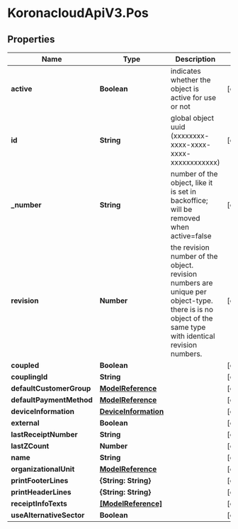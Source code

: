 # KoronacloudApiV3.Pos

## Properties
Name | Type | Description | Notes
------------ | ------------- | ------------- | -------------
**active** | **Boolean** | indicates whether the object is active for use or not | [optional] 
**id** | **String** | global object uuid (xxxxxxxx-xxxx-xxxx-xxxx-xxxxxxxxxxxx) | [optional] 
**_number** | **String** | number of the object, like it is set in backoffice; will be removed when active&#x3D;false | [optional] 
**revision** | **Number** | the revision number of the object. revision numbers are unique per object-type. there is is no object of the same type with identical revision numbers. | [optional] 
**coupled** | **Boolean** |  | [optional] 
**couplingId** | **String** |  | [optional] 
**defaultCustomerGroup** | [**ModelReference**](ModelReference.md) |  | [optional] 
**defaultPaymentMethod** | [**ModelReference**](ModelReference.md) |  | [optional] 
**deviceInformation** | [**DeviceInformation**](DeviceInformation.md) |  | [optional] 
**external** | **Boolean** |  | [optional] 
**lastReceiptNumber** | **String** |  | [optional] 
**lastZCount** | **Number** |  | [optional] 
**name** | **String** |  | [optional] 
**organizationalUnit** | [**ModelReference**](ModelReference.md) |  | [optional] 
**printFooterLines** | **{String: String}** |  | [optional] 
**printHeaderLines** | **{String: String}** |  | [optional] 
**receiptInfoTexts** | [**[ModelReference]**](ModelReference.md) |  | [optional] 
**useAlternativeSector** | **Boolean** |  | [optional] 


